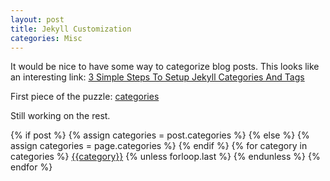 ```yaml
---
layout: post
title: Jekyll Customization
categories: Misc
---
```


It would be nice to have some way to categorize blog posts.  This looks like an interesting link: [3 Simple Steps To Setup Jekyll Categories And Tags](https://blog.webjeda.com/jekyll-categories/)

First piece of the puzzle: [categories](https://shannonscott.github.io/categories/)

Still working on the rest.

<div class="post-categories">
  {% if post %}
    {% assign categories = post.categories %}
  {% else %}
    {% assign categories = page.categories %}
  {% endif %}
  {% for category in categories %}
  <a href="{{site.baseurl}}/categories/#{{category|slugize}}">{{category}}</a>
  {% unless forloop.last %}&nbsp;{% endunless %}
  {% endfor %}
</div>
